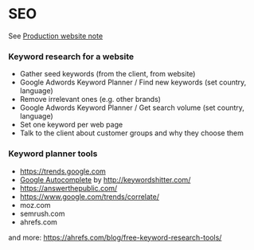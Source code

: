 # SEO

See [Production website note](/webserver/Production-website.md#seo)


### Keyword research for a website

- Gather seed keywords (from the client, from website)
- Google Adwords Keyword Planner / Find new keywords (set country, language)
- Remove irrelevant ones (e.g. other brands)
- Google Adwords Keyword Planner / Get search volume (set country, language)
- Set one keyword per web page
- Talk to the client about customer groups and why they choose them 

### Keyword planner tools

- https://trends.google.com
- [Google Autocomplete](https://support.google.com/websearch/answer/106230)
  by http://keywordshitter.com/
- https://answerthepublic.com/
- https://www.google.com/trends/correlate/
- moz.com
- semrush.com
- ahrefs.com

and more: https://ahrefs.com/blog/free-keyword-research-tools/

